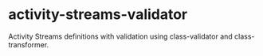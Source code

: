 # activity-streams-validator
Activity Streams definitions with validation using class-validator and class-transformer.